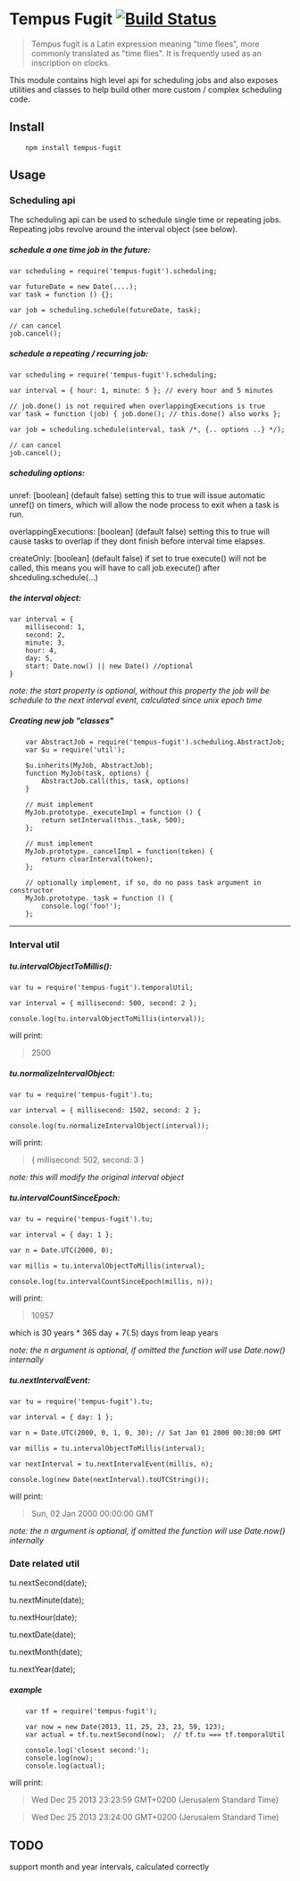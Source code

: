 # Tempus Fugit [![Build Status](https://secure.travis-ci.org/kessler/tempus-fugit.png?branch=master)](http://travis-ci.org/kessler/tempus-fugit)

> Tempus fugit is a Latin expression meaning "time flees", more commonly translated as "time flies". It is frequently used as an inscription on clocks.

This module contains high level api for scheduling jobs and also exposes utilities and classes to help build other more custom / complex scheduling code.

Install
-------
```
	npm install tempus-fugit
```

Usage
-----
### Scheduling api

The scheduling api can be used to schedule single time or repeating jobs. Repeating jobs revolve around the interval object (see below).

##### schedule a one time job in the future:
```
var scheduling = require('tempus-fugit').scheduling;

var futureDate = new Date(....);
var task = function () {};

var job = scheduling.schedule(futureDate, task);

// can cancel
job.cancel();
```

##### schedule a repeating / recurring job:
```
var scheduling = require('tempus-fugit').scheduling;

var interval = { hour: 1, minute: 5 }; // every hour and 5 minutes

// job.done() is not required when overlappingExecutions is true
var task = function (job) { job.done(); // this.done() also works };

var job = scheduling.schedule(interval, task /*, {.. options ..} */);

// can cancel
job.cancel();
```
##### scheduling options:

unref: \[boolean\] (default false) setting this to true will issue automatic unref() on timers, which will allow the node process to exit when a task is run.

overlappingExecutions: \[boolean\] (default false) setting this to true will cause tasks to overlap if
they dont finish before interval time elapses.

createOnly: \[boolean\] (default false) if set to true execute() will not be called, this means you will have to call job.execute() after shceduling.schedule(...)

##### the interval object:
```
var interval = {
	millisecond: 1,
	second: 2,
	minute: 3,
	hour: 4,
	day: 5,
	start: Date.now() || new Date() //optional
}
```
_note: the start property is optional, without this property the job will be schedule to the next interval event, calculated since unix epoch time_

##### Creating new job "classes"
```
	var AbstractJob = require('tempus-fugit').scheduling.AbstractJob;
	var $u = require('util');

	$u.inherits(MyJob, AbstractJob);
	function MyJob(task, options) {
		AbstractJob.call(this, task, options)
	}

	// must implement
	MyJob.prototype._executeImpl = function () {
		return setInterval(this._task, 500);
	};

	// must implement
	MyJob.prototype._cancelImpl = function(token) {
		return clearInterval(token);
	};

	// optionally implement, if so, do no pass task argument in constructor
	MyJob.prototype._task = function () {
		console.log('foo!');
	};

```
- - -
### Interval util

##### tu.intervalObjectToMillis():
```
var tu = require('tempus-fugit').temporalUtil;

var interval = { millisecond: 500, second: 2 };

console.log(tu.intervalObjectToMillis(interval));
```
will print:

> 2500

##### tu.normalizeIntervalObject:
```
var tu = require('tempus-fugit').tu;

var interval = { millisecond: 1502, second: 2 };

console.log(tu.normalizeIntervalObject(interval));
```
will print:

> { millisecond: 502, second: 3 }

_note: this will modify the original interval object_

##### tu.intervalCountSinceEpoch:
```
var tu = require('tempus-fugit').tu;

var interval = { day: 1 };

var n = Date.UTC(2000, 0);

var millis = tu.intervalObjectToMillis(interval);

console.log(tu.intervalCountSinceEpoch(millis, n));

```
will print:

> 10957

which is 30 years * 365 day + 7(.5) days from leap years

_note: the n argument is optional, if omitted the function will use Date.now() internally_

##### tu.nextIntervalEvent:
```
var tu = require('tempus-fugit').tu;

var interval = { day: 1 };

var n = Date.UTC(2000, 0, 1, 0, 30); // Sat Jan 01 2000 00:30:00 GMT

var millis = tu.intervalObjectToMillis(interval);

var nextInterval = tu.nextIntervalEvent(millis, n);

console.log(new Date(nextInterval).toUTCString());

```
will print:

> Sun, 02 Jan 2000 00:00:00 GMT

_note: the n argument is optional, if omitted the function will use Date.now() internally_


### Date related util

tu.nextSecond(date);

tu.nextMinute(date);

tu.nextHour(date);

tu.nextDate(date);

tu.nextMonth(date);

tu.nextYear(date);

##### example
```
	var tf = require('tempus-fugit');

	var now = new Date(2013, 11, 25, 23, 23, 59, 123);
	var actual = tf.tu.nextSecond(now);  // tf.tu === tf.temporalUtil

	console.log('closest second:');
	console.log(now);
	console.log(actual);

```
will print:

> Wed Dec 25 2013 23:23:59 GMT+0200 (Jerusalem Standard Time)

> Wed Dec 25 2013 23:24:00 GMT+0200 (Jerusalem Standard Time)

TODO
----
support month and year intervals, calculated correctly


